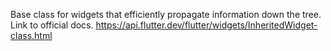 Base class for widgets that efficiently propagate information down the tree.
Link to official docs.
<https://api.flutter.dev/flutter/widgets/InheritedWidget-class.html>

